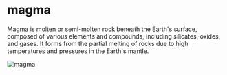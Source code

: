 # magma
Magma is molten or semi-molten rock beneath the Earth's surface, composed of various elements and compounds, including silicates, oxides, and gases. It forms from the partial melting of rocks due to high temperatures and pressures in the Earth's mantle.

![magma](https://github.com/mhwahla/AU_SOIL_WEBAPP/assets/51794945/3821a1dc-9825-4690-9694-ca60b1a5a4af)
